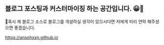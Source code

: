 ## 블로그 포스팅과 커스터마이징 하는 공간입니다. 😀💛

📢혹시 제 블로그 소스로 블로그를 개설하실 생각이 있으시다면 저에게 미리 연락 해주셨으면 좋겠습니다. 

<https://ansohxxn.github.io>
